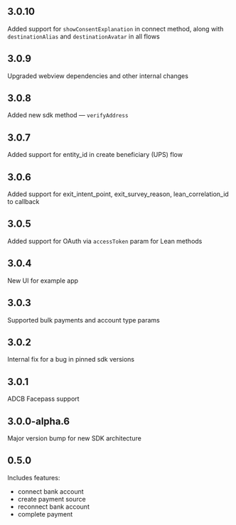 ## 3.0.10

Added support for `showConsentExplanation` in connect method, along with `destinationAlias` and `destinationAvatar` in all flows

## 3.0.9

Upgraded webview dependencies and other internal changes

## 3.0.8

Added new sdk method — `verifyAddress`

## 3.0.7

Added support for entity_id in create beneficiary (UPS) flow

## 3.0.6

Added support for exit_intent_point, exit_survey_reason, lean_correlation_id to callback

## 3.0.5

Added support for OAuth via `accessToken` param for Lean methods

## 3.0.4

New UI for example app

## 3.0.3

Supported bulk payments and account type params

## 3.0.2

Internal fix for a bug in pinned sdk versions

## 3.0.1

ADCB Facepass support

## 3.0.0-alpha.6

Major version bump for new SDK architecture

## 0.5.0

Includes features: 
* connect bank account
* create payment source
* reconnect bank account
* complete payment

